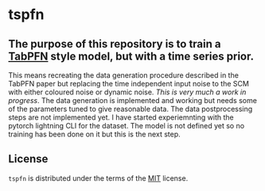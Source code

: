 # tspfn
## The purpose of this repository is to train a [TabPFN](https://doi.org/10.1038/) style model, but with a time series prior.

This means recreating the data generation procedure described in the TabPFN paper but replacing the time independent input noise to the SCM with either coloured noise or dynamic noise. *This is very much a work in progress*. The data generation is implemented and working but needs some of the parameters tuned to give reasonable data. The data postprocessing steps are not implemented yet. I have started experiemnting with the pytorch lightning CLI for the dataset. The model is not defined yet so no training has been done on it but this is the next step.

## License

`tspfn` is distributed under the terms of the [MIT](https://spdx.org/licenses/MIT.html) license.
